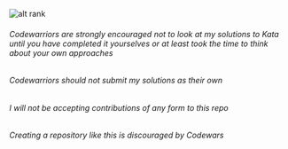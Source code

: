 ![alt rank](https://www.codewars.com/users/Michael%20F./badges/large?logo=false&theme=dark)
###### Codewarriors are strongly encouraged not to look at my solutions to Kata until you have completed it yourselves or at least took the time to think about your own approaches

###### Codewarriors should not submit my solutions as their own

###### I will not be accepting contributions of any form to this repo

###### Creating a repository like this is discouraged by Codewars


<!-- [![HitCount](http://hits.dwyl.io/Automedon/codewars.svg)](http://hits.dwyl.io/Automedon/codewars)
![GitHub top language](https://img.shields.io/github/languages/top/Automedon/codewars)
![GitHub commit activity](https://img.shields.io/github/commit-activity/m/Automedon/codewars)
![GitHub code size in bytes](https://img.shields.io/github/languages/code-size/Automedon/codewars)
![GitHub last commit](https://img.shields.io/github/last-commit/Automedon/codewars) -->
